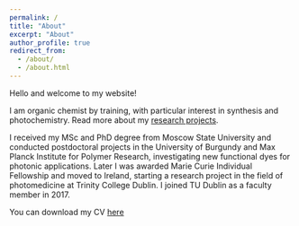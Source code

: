 ```yaml
---
permalink: /
title: "About"
excerpt: "About"
author_profile: true
redirect_from: 
  - /about/
  - /about.html
---
```


Hello and welcome to my website!

I am organic chemist by training, with particular interest in synthesis and photochemistry. Read more about my [research projects](https://mihafil.github.io/academic/pages/research).

I received my MSc and PhD degree from Moscow State University and conducted postdoctoral projects in the University of Burgundy and Max Planck Institute for Polymer Research, investigating new functional dyes for photonic applications. Later I was awarded Marie Curie Individual Fellowship and moved to Ireland, starting a research project in the field of photomedicine at Trinity College Dublin. I joined TU Dublin as a faculty member in 2017. 

You can download my CV [here](https://mihafil.github.io/academic/files/Filatov-CV-2020.pdf)
